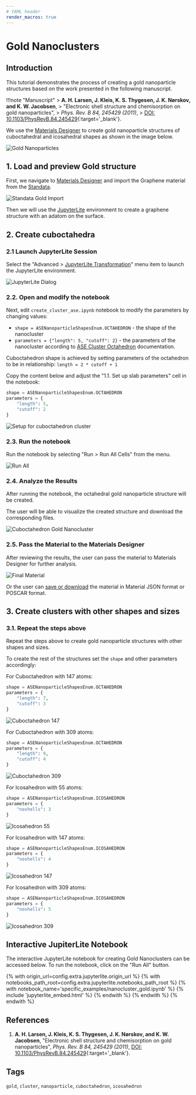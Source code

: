 ```yaml
---
# YAML header
render_macros: true
---
```


# Gold Nanoclusters

## Introduction

This tutorial demonstrates the process of creating a gold nanoparticle structures based on the work presented in the following manuscript.

!!!note "Manuscript"
    > **A. H. Larsen, J. Kleis, K. S. Thygesen, J. K. Nørskov, and K. W. Jacobsen**,
    > "Electronic shell structure and chemisorption on gold nanoparticles",
    > *Phys. Rev. B 84, 245429 (2011)*,
    > [DOI: 10.1103/PhysRevB.84.245429](https://doi.org/10.1103/PhysRevB.84.245429){:target='_blank'}.

We use the [Materials Designer](../../../materials-designer/overview.md) to create gold nanoparticle structures of cuboctahedral and icosahedral shapes as shown in the image below.


![Gold Nanoparticles](/images/tutorials/materials/0d_materials/0-manuscript-image.webp "Fig. 2. Gold Nanoparticles")

## 1. Load and preview Gold structure

First, we navigate to [Materials Designer](../../../materials-designer/overview.md) and import the Graphene material from the [Standata](../../../materials-designer/header-menu/input-output/standata-import.md).

![Standata Gold Import](/images/tutorials/materials/defects/defect_creation_point_substitution_graphene/1-standata-gold.webp "Standata Gold Import")

Then we will use the [JupyterLite](../../../jupyterlite/overview.md) environment to create a graphene structure with an adatom on the surface.

## 2. Create cuboctahedra

### 2.1 Launch JupyterLite Session

Select the "Advanced > [JupyterLite Transformation](../../../materials-designer/header-menu/advanced/jupyterlite-dialog.md)" menu item to launch the JupyterLite environment.

![JupyterLite Dialog](/images/jupyterlite/md-advanced-jl.webp "JupyterLite Dialog")

### 2.2. Open and modify the notebook

Next, edit `create_cluster_ase.ipynb` notebook to modify the parameters by changing values:

 - `shape = ASENanoparticleShapesEnum.OCTAHEDRON` - the shape of the nanocluster
 - `parameters = {"length": 5, "cutoff": 2}` - the parameters of the nanocluster according to [ASE Cluster Octahedron](https://wiki.fysik.dtu.dk/ase/ase/cluster/cluster.html#ase.cluster.Octahedron) documentation.

Cuboctahedron shape is achieved by setting parameters of the octahedron to be in relationship: `length = 2 * cutoff + 1`

Copy the content below and adjust the "1.1. Set up slab parameters" cell in the notebook:

```python
shape = ASENanoparticleShapesEnum.OCTAHEDRON
parameters = {
    "length": 5,
    "cutoff": 2
}
```

![Setup for cuboctahedron cluster](/images/tutorials/materials/0d_materials/2-jl-setup.webp "Setup for cuboctahedron cluster")

### 2.3. Run the notebook

Run the notebook by selecting "Run > Run All Cells" from the menu.

![Run All](/images/jupyterlite/run-all.webp "Run All")

### 2.4. Analyze the Results

After running the notebook, the octahedral gold nanoparticle structure will be created. 

The user will be able to visualize the created structure and download the corresponding files.

![Cuboctahedron Gold Nanocluster](/images/tutorials/materials/0d_materials/3-jl-result-preview.webp "Cuboctahedron Gold Nanocluster")

### 2.5. Pass the Material to the Materials Designer

After reviewing the results, the user can pass the material to Materials Designer for further analysis.

![Final Material](/images/tutorials/materials/0d_materials/4-wave-result.webp "Final Material")

Or the user can [save or download](../../../materials-designer/header-menu/input-output.md) the material in Material JSON format or POSCAR format.

## 3. Create clusters with other shapes and sizes

### 3.1. Repeat the steps above

Repeat the steps above to create gold nanoparticle structures with other shapes and sizes.

To create the rest of the structures set the `shape` and other parameters accordingly:

For Cuboctahedron with 147 atoms:

```python
shape = ASENanoparticleShapesEnum.OCTAHEDRON
parameters = {
    "length": 7,
    "cutoff": 3
}
```

![Cuboctahedron 147](/images/tutorials/materials/0d_materials/jl-result-preview-octahedron-147.webp "Cuboctahedron 147")

For Cuboctahedron with 309 atoms:

```python
shape = ASENanoparticleShapesEnum.OCTAHEDRON
parameters = {
    "length": 9,
    "cutoff": 4
}
```

![Cuboctahedron 309](/images/tutorials/materials/0d_materials/jl-result-preview-octahedron-309.webp "Cuboctahedron 309")

For Icosahedron with 55 atoms:

```python
shape = ASENanoparticleShapesEnum.ICOSAHEDRON
parameters = {
    "noshells": 3
}
```

![Icosahedron 55](/images/tutorials/materials/0d_materials/jl-result-preview-icosahedron-55.webp "Icosahedron 55")

For Icosahedron with 147 atoms:

```python
shape = ASENanoparticleShapesEnum.ICOSAHEDRON
parameters = {
    "noshells": 4
}
```

![Icosahedron 147](/images/tutorials/materials/0d_materials/jl-result-preview-icosahedron-147.webp "Icosahedron 147")

For Icosahedron with 309 atoms:

```python
shape = ASENanoparticleShapesEnum.ICOSAHEDRON
parameters = {
    "noshells": 5
}
```

![Icosahedron 309](/images/tutorials/materials/0d_materials/jl-result-preview-icosahedron-309.webp "Icosahedron 309")

## Interactive JupiterLite Notebook

The interactive JupyterLite notebook for creating Gold Nanoclusters can be accessed below. To run the notebook, click on the "Run All" button.

{% with origin_url=config.extra.jupyterlite.origin_url %}
{% with notebooks_path_root=config.extra.jupyterlite.notebooks_path_root %}
{% with notebook_name='specific_examples/nanocluster_gold.ipynb' %}
{% include 'jupyterlite_embed.html' %}
{% endwith %}
{% endwith %}
{% endwith %}

## References

1. **A. H. Larsen, J. Kleis, K. S. Thygesen, J. K. Nørskov, and K. W. Jacobsen**,
   "Electronic shell structure and chemisorption on gold nanoparticles",
   *Phys. Rev. B 84, 245429 (2011)*,
   [DOI: 10.1103/PhysRevB.84.245429](https://doi.org/10.1103/PhysRevB.84.245429){:target='_blank'}.


## Tags

`gold`, `cluster`, `nanoparticle`, `cuboctahedron`, `icosahedron`